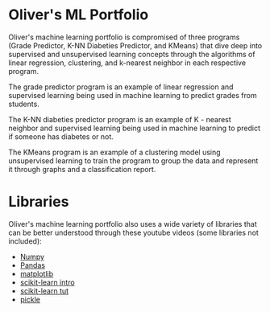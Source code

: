 # Oliver's ML Portfolio

Oliver's machine learning portfolio is compromised of three programs (Grade Predictor, K-NN Diabeties Predictor, and KMeans) that dive deep into supervised and unsupervised learning concepts through the algorithms of linear regression, clustering, and k-nearest neighbor in each respective program.

The grade predictor program is an example of linear regression and supervised learning being used in machine learning to predict grades from students.

The K-NN diabeties predictor program is an example of K - nearest neighbor and supervised learning being used in machine learning to predict if someone has diabetes or not.

The KMeans program is an example of a clustering model using unsupervised learning to train the program to group the data and represent it through graphs and a classification report.  

# Libraries

Oliver's machine learning portfolio also uses a wide variety of libraries that can be better understood through these youtube videos (some libraries not included):

- [Numpy](https://www.youtube.com/watch?v=lLRBYKwP8GQ&t=1073s)
- [Pandas](https://www.youtube.com/watch?v=zN2Hua6oII0&t=8s)
- [matplotlib](https://www.youtube.com/watch?v=nzKy9GY12yo)
- [scikit-learn intro](https://www.youtube.com/watch?v=rvVkVsG49uU)
- [scikit-learn tut](https://www.youtube.com/watch?v=M9Itm95JzL0)
- [pickle](https://www.youtube.com/watch?v=6Q56r_fVqgw)